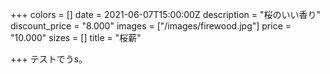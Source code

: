 +++
colors = []
date = 2021-06-07T15:00:00Z
description = "桜のいい香り"
discount_price = "8.000"
images = ["/images/firewood.jpg"]
price = "10.000"
sizes = []
title = "桜薪"

+++
テストでうs。
